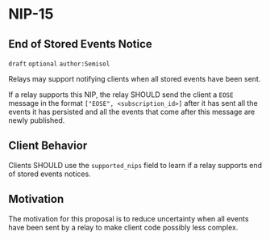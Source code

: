 NIP-15
======

End of Stored Events Notice
---------------------------

`draft` `optional` `author:Semisol`

Relays may support notifying clients when all stored events have been sent.

If a relay supports this NIP, the relay SHOULD send the client a `EOSE` message in the format `["EOSE", <subscription_id>]` after it has sent all the events it has persisted and all the events that come after this message are newly published.

Client Behavior
---------------

Clients SHOULD use the `supported_nips` field to learn if a relay supports end of stored events notices.

Motivation
----------

The motivation for this proposal is to reduce uncertainty when all events have been sent by a relay to make client code possibly less complex.

